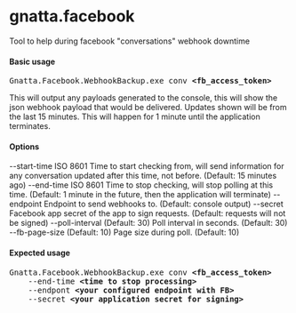 # gnatta.facebook
Tool to help during facebook "conversations" webhook downtime

#### Basic usage
<pre>Gnatta.Facebook.WebhookBackup.exe conv <b>&lt;fb_access_token&gt;</b></pre>
This will output any payloads generated to the console, this will show the json webhook payload that would be delivered. Updates shown will be from the last 15 minutes. This will happen for 1 minute until the application terminates.

#### Options
--start-time       ISO 8601 Time to start checking from, will send information for any conversation updated after this time, not before. (Default: 15 minutes ago)
--end-time         ISO 8601 Time to stop checking, will stop polling at this time. (Default: 1 minute in the future, then the application will terminate)
--endpoint         Endpoint to send webhooks to. (Default: console output)
--secret           Facebook app secret of the app to sign requests. (Default: requests will not be signed)
--poll-interval    (Default: 30) Poll interval in seconds. (Default: 30)
--fb-page-size     (Default: 10) Page size during poll. (Default: 10)

#### Expected usage
<pre>
Gnatta.Facebook.WebhookBackup.exe conv <b>&lt;fb_access_token&gt;</b> 
    --end-time <b>&lt;time to stop processing&gt;</b>
    --endpont <b>&lt;your configured endpoint with FB&gt;</b>
    --secret <b>&lt;your application secret for signing&gt;</b>
</pre>
